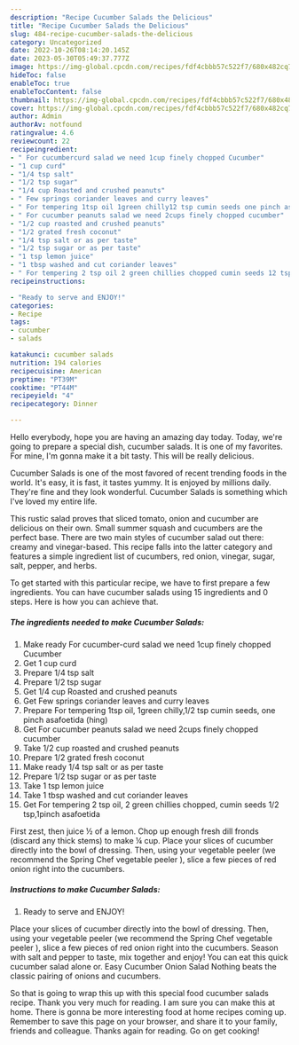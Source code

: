 ```yaml
---
description: "Recipe Cucumber Salads the Delicious"
title: "Recipe Cucumber Salads the Delicious"
slug: 484-recipe-cucumber-salads-the-delicious
category: Uncategorized
date: 2022-10-26T08:14:20.145Z
date: 2023-05-30T05:49:37.777Z
image: https://img-global.cpcdn.com/recipes/fdf4cbbb57c522f7/680x482cq70/cucumber-salads-recipe-main-photo.jpg
hideToc: false
enableToc: true
enableTocContent: false
thumbnail: https://img-global.cpcdn.com/recipes/fdf4cbbb57c522f7/680x482cq70/cucumber-salads-recipe-main-photo.jpg
cover: https://img-global.cpcdn.com/recipes/fdf4cbbb57c522f7/680x482cq70/cucumber-salads-recipe-main-photo.jpg
author: Admin
authorAv: notfound
ratingvalue: 4.6
reviewcount: 22
recipeingredient:
- " For cucumbercurd salad we need 1cup finely chopped Cucumber"
- "1 cup curd"
- "1/4 tsp salt"
- "1/2 tsp sugar"
- "1/4 cup Roasted and crushed peanuts"
- " Few springs coriander leaves and curry leaves"
- " For tempering 1tsp oil 1green chilly12 tsp cumin seeds one pinch asafoetida hing"
- " For cucumber peanuts salad we need 2cups finely chopped cucumber"
- "1/2 cup roasted and crushed peanuts"
- "1/2 grated fresh coconut"
- "1/4 tsp salt or as per taste"
- "1/2 tsp sugar or as per taste"
- "1 tsp lemon juice"
- "1 tbsp washed and cut coriander leaves"
- " For tempering 2 tsp oil 2 green chillies chopped cumin seeds 12 tsp1pinch asafoetida"
recipeinstructions:

- "Ready to serve and ENJOY!"
categories:
- Recipe
tags:
- cucumber
- salads

katakunci: cucumber salads 
nutrition: 194 calories
recipecuisine: American
preptime: "PT39M"
cooktime: "PT44M"
recipeyield: "4"
recipecategory: Dinner

---
```



Hello everybody, hope you are having an amazing day today. Today, we're going to prepare a special dish, cucumber salads. It is one of my favorites. For mine, I'm gonna make it a bit tasty. This will be really delicious.

Cucumber Salads is one of the most favored of recent trending foods in the world. It's easy, it is fast, it tastes yummy. It is enjoyed by millions daily. They're fine and they look wonderful. Cucumber Salads is something which I've loved my entire life.

This rustic salad proves that sliced tomato, onion and cucumber are delicious on their own. Small summer squash and cucumbers are the perfect base. There are two main styles of cucumber salad out there: creamy and vinegar-based. This recipe falls into the latter category and features a simple ingredient list of cucumbers, red onion, vinegar, sugar, salt, pepper, and herbs.


To get started with this particular recipe, we have to first prepare a few ingredients. You can have cucumber salads using 15 ingredients and 0 steps. Here is how you can achieve that.

<!--inarticleads1-->

##### The ingredients needed to make Cucumber Salads:

1. Make ready  For cucumber-curd salad we need 1cup finely chopped Cucumber
1. Get 1 cup curd
1. Prepare 1/4 tsp salt
1. Prepare 1/2 tsp sugar
1. Get 1/4 cup Roasted and crushed peanuts
1. Get  Few springs coriander leaves and curry leaves
1. Prepare  For tempering 1tsp oil, 1green chilly,1/2 tsp cumin seeds, one pinch asafoetida (hing)
1. Get  For cucumber peanuts salad we need 2cups finely chopped cucumber
1. Take 1/2 cup roasted and crushed peanuts
1. Prepare 1/2 grated fresh coconut
1. Make ready 1/4 tsp salt or as per taste
1. Prepare 1/2 tsp sugar or as per taste
1. Take 1 tsp lemon juice
1. Take 1 tbsp washed and cut coriander leaves
1. Get  For tempering 2 tsp oil, 2 green chillies chopped, cumin seeds 1/2 tsp,1pinch asafoetida


First zest, then juice ½ of a lemon. Chop up enough fresh dill fronds (discard any thick stems) to make ¼ cup. Place your slices of cucumber directly into the bowl of dressing. Then, using your vegetable peeler (we recommend the Spring Chef vegetable peeler ), slice a few pieces of red onion right into the cucumbers. 

<!--inarticleads2-->

##### Instructions to make Cucumber Salads:


1. Ready to serve and ENJOY!

Place your slices of cucumber directly into the bowl of dressing. Then, using your vegetable peeler (we recommend the Spring Chef vegetable peeler ), slice a few pieces of red onion right into the cucumbers. Season with salt and pepper to taste, mix together and enjoy! You can eat this quick cucumber salad alone or. Easy Cucumber Onion Salad Nothing beats the classic pairing of onions and cucumbers. 

So that is going to wrap this up with this special food cucumber salads recipe. Thank you very much for reading. I am sure you can make this at home. There is gonna be more interesting food at home recipes coming up. Remember to save this page on your browser, and share it to your family, friends and colleague. Thanks again for reading. Go on get cooking!
